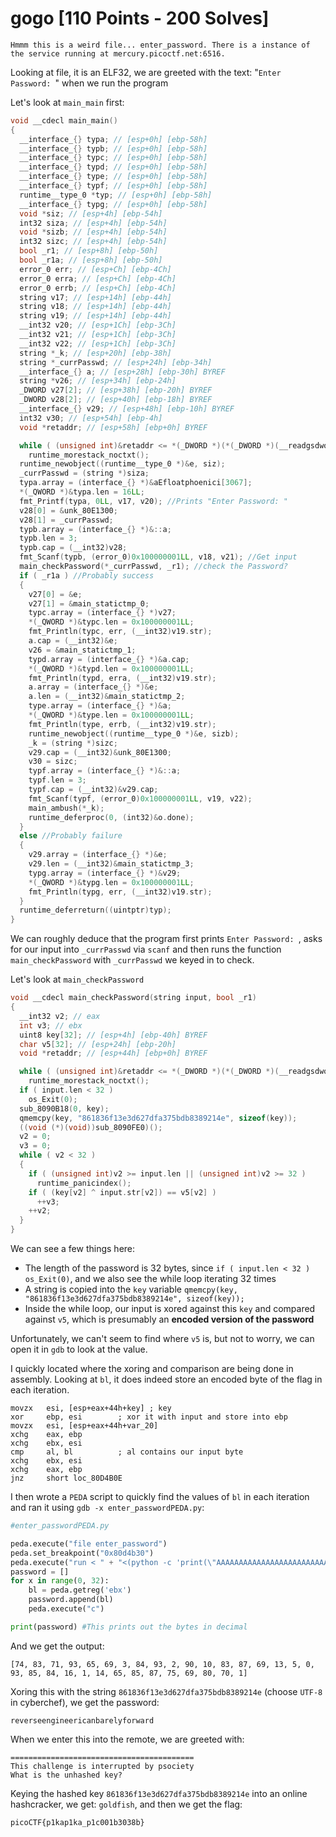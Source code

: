 # gogo [110 Points - 200 Solves]

```
Hmmm this is a weird file... enter_password. There is a instance of the service running at mercury.picoctf.net:6516.
```

Looking at file, it is an ELF32, we are greeted with the text: "`Enter Password: `" when we run the program

 Let's look at `main_main` first:

```c
void __cdecl main_main()
{
  __interface_{} typa; // [esp+0h] [ebp-58h]
  __interface_{} typb; // [esp+0h] [ebp-58h]
  __interface_{} typc; // [esp+0h] [ebp-58h]
  __interface_{} typd; // [esp+0h] [ebp-58h]
  __interface_{} type; // [esp+0h] [ebp-58h]
  __interface_{} typf; // [esp+0h] [ebp-58h]
  runtime__type_0 *typ; // [esp+0h] [ebp-58h]
  __interface_{} typg; // [esp+0h] [ebp-58h]
  void *siz; // [esp+4h] [ebp-54h]
  int32 siza; // [esp+4h] [ebp-54h]
  void *sizb; // [esp+4h] [ebp-54h]
  int32 sizc; // [esp+4h] [ebp-54h]
  bool _r1; // [esp+8h] [ebp-50h]
  bool _r1a; // [esp+8h] [ebp-50h]
  error_0 err; // [esp+Ch] [ebp-4Ch]
  error_0 erra; // [esp+Ch] [ebp-4Ch]
  error_0 errb; // [esp+Ch] [ebp-4Ch]
  string v17; // [esp+14h] [ebp-44h]
  string v18; // [esp+14h] [ebp-44h]
  string v19; // [esp+14h] [ebp-44h]
  __int32 v20; // [esp+1Ch] [ebp-3Ch]
  __int32 v21; // [esp+1Ch] [ebp-3Ch]
  __int32 v22; // [esp+1Ch] [ebp-3Ch]
  string *_k; // [esp+20h] [ebp-38h]
  string *_currPasswd; // [esp+24h] [ebp-34h]
  __interface_{} a; // [esp+28h] [ebp-30h] BYREF
  string *v26; // [esp+34h] [ebp-24h]
  _DWORD v27[2]; // [esp+38h] [ebp-20h] BYREF
  _DWORD v28[2]; // [esp+40h] [ebp-18h] BYREF
  __interface_{} v29; // [esp+48h] [ebp-10h] BYREF
  int32 v30; // [esp+54h] [ebp-4h]
  void *retaddr; // [esp+58h] [ebp+0h] BYREF

  while ( (unsigned int)&retaddr <= *(_DWORD *)(*(_DWORD *)(__readgsdword(0) - 4) + 8) )
    runtime_morestack_noctxt();
  runtime_newobject((runtime__type_0 *)&e, siz);
  _currPasswd = (string *)siza;
  typa.array = (interface_{} *)&aEfloatphoenici[3067];
  *(_QWORD *)&typa.len = 16LL;
  fmt_Printf(typa, 0LL, v17, v20); //Prints "Enter Password: "
  v28[0] = &unk_80E1300;
  v28[1] = _currPasswd;
  typb.array = (interface_{} *)&::a;
  typb.len = 3;
  typb.cap = (__int32)v28;
  fmt_Scanf(typb, (error_0)0x100000001LL, v18, v21); //Get input
  main_checkPassword(*_currPasswd, _r1); //check the Password?
  if ( _r1a ) //Probably success
  {
    v27[0] = &e;
    v27[1] = &main_statictmp_0;
    typc.array = (interface_{} *)v27;
    *(_QWORD *)&typc.len = 0x100000001LL;
    fmt_Println(typc, err, (__int32)v19.str);
    a.cap = (__int32)&e;
    v26 = &main_statictmp_1;
    typd.array = (interface_{} *)&a.cap;
    *(_QWORD *)&typd.len = 0x100000001LL;
    fmt_Println(typd, erra, (__int32)v19.str);
    a.array = (interface_{} *)&e;
    a.len = (__int32)&main_statictmp_2;
    type.array = (interface_{} *)&a;
    *(_QWORD *)&type.len = 0x100000001LL;
    fmt_Println(type, errb, (__int32)v19.str);
    runtime_newobject((runtime__type_0 *)&e, sizb);
    _k = (string *)sizc;
    v29.cap = (__int32)&unk_80E1300;
    v30 = sizc;
    typf.array = (interface_{} *)&::a;
    typf.len = 3;
    typf.cap = (__int32)&v29.cap;
    fmt_Scanf(typf, (error_0)0x100000001LL, v19, v22);
    main_ambush(*_k);
    runtime_deferproc(0, (int32)&o.done);
  }
  else //Probably failure
  {
    v29.array = (interface_{} *)&e;
    v29.len = (__int32)&main_statictmp_3;
    typg.array = (interface_{} *)&v29;
    *(_QWORD *)&typg.len = 0x100000001LL;
    fmt_Println(typg, err, (__int32)v19.str);
  }
  runtime_deferreturn((uintptr)typ);
}
```

We can roughly deduce that the program first prints `Enter Password: `, asks for our input into `_currPasswd` via `scanf` and then runs the function `main_checkPassword` with `_currPasswd` we keyed in to check.

Let's look at `main_checkPassword`

```c
void __cdecl main_checkPassword(string input, bool _r1)
{
  __int32 v2; // eax
  int v3; // ebx
  uint8 key[32]; // [esp+4h] [ebp-40h] BYREF
  char v5[32]; // [esp+24h] [ebp-20h]
  void *retaddr; // [esp+44h] [ebp+0h] BYREF

  while ( (unsigned int)&retaddr <= *(_DWORD *)(*(_DWORD *)(__readgsdword(0) - 4) + 8) )
    runtime_morestack_noctxt();
  if ( input.len < 32 )
    os_Exit(0);
  sub_8090B18(0, key);
  qmemcpy(key, "861836f13e3d627dfa375bdb8389214e", sizeof(key));
  ((void (*)(void))sub_8090FE0)();
  v2 = 0;
  v3 = 0;
  while ( v2 < 32 )
  {
    if ( (unsigned int)v2 >= input.len || (unsigned int)v2 >= 32 )
      runtime_panicindex();
    if ( (key[v2] ^ input.str[v2]) == v5[v2] )
      ++v3;
    ++v2;
  }
}
```

We can see a few things here:

- The length of the password is 32 bytes, since `if ( input.len < 32 ) os_Exit(0)`, and we also see the while loop iterating 32 times
- A string is copied into the `key` variable `qmemcpy(key, "861836f13e3d627dfa375bdb8389214e", sizeof(key));`
- Inside the while loop, our input is xored against this `key` and compared against `v5`, which is presumably an **encoded version of the password**

Unfortunately, we can't seem to find where `v5` is, but not to worry, we can open it in `gdb` to look at the value.

I quickly located where the xoring and comparison are being done in assembly. Looking at `bl`, it does indeed store an encoded byte of the flag in each iteration.

```assembly
movzx   esi, [esp+eax+44h+key] ; key
xor     ebp, esi        ; xor it with input and store into ebp
movzx   esi, [esp+eax+44h+var_20]
xchg    eax, ebp
xchg    ebx, esi
cmp     al, bl          ; al contains our input byte
xchg    ebx, esi
xchg    eax, ebp
jnz     short loc_80D4B0E
```

I then wrote a `PEDA` script to quickly find the values of `bl` in each iteration and ran it using `gdb -x enter_passwordPEDA.py`:

```python
#enter_passwordPEDA.py

peda.execute("file enter_password")
peda.set_breakpoint("0x80d4b30")
peda.execute("run < " + "<(python -c 'print(\"AAAAAAAAAAAAAAAAAAAAAAAAAAAAAAAA\")')")
password = []
for x in range(0, 32):
    bl = peda.getreg('ebx')
    password.append(bl)
    peda.execute("c")

print(password) #This prints out the bytes in decimal
```

And we get the output:

```
[74, 83, 71, 93, 65, 69, 3, 84, 93, 2, 90, 10, 83, 87, 69, 13, 5, 0, 93, 85, 84, 16, 1, 14, 65, 85, 87, 75, 69, 80, 70, 1]
```

Xoring this with the string `861836f13e3d627dfa375bdb8389214e` (choose `UTF-8` in cyberchef), we get the password:

```
reverseengineericanbarelyforward
```

When we enter this into the remote, we are greeted with:

```
=========================================
This challenge is interrupted by psociety
What is the unhashed key?
```

Keying the hashed key `861836f13e3d627dfa375bdb8389214e` into an online hashcracker, we get: `goldfish`, and then we get the flag:

```
picoCTF{p1kap1ka_p1c001b3038b}
```

